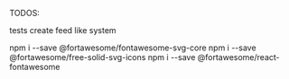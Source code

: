 TODOS: 


tests
create feed 
like system 

 npm i --save @fortawesome/fontawesome-svg-core
 npm i --save @fortawesome/free-solid-svg-icons
 npm i --save @fortawesome/react-fontawesome